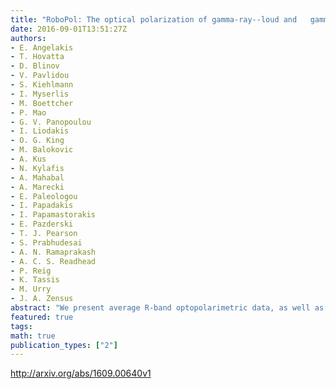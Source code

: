 ```yaml
---
title: "RoboPol: The optical polarization of gamma-ray--loud and   gamma-ray--quiet blazars"
date: 2016-09-01T13:51:27Z
authors:
- E. Angelakis
- T. Hovatta
- D. Blinov
- V. Pavlidou
- S. Kiehlmann
- I. Myserlis
- M. Boettcher
- P. Mao
- G. V. Panopoulou
- I. Liodakis
- O. G. King
- M. Balokovic
- A. Kus
- N. Kylafis
- A. Mahabal
- A. Marecki
- E. Paleologou
- I. Papadakis
- I. Papamastorakis
- E. Pazderski
- T. J. Pearson
- S. Prabhudesai
- A. N. Ramaprakash
- A. C. S. Readhead
- P. Reig
- K. Tassis
- M. Urry
- J. A. Zensus
abstract: "We present average R-band optopolarimetric data, as well as variability parameters, from the first and second RoboPol observing season. We investigate whether gamma- ray--loud and gamma-ray--quiet blazars exhibit systematic differences in their optical polarization properties. We find that gamma-ray--loud blazars have a systematically higher polarization fraction (0.092) than gamma-ray--quiet blazars (0.031), with the hypothesis of the two samples being drawn from the same distribution of polarization fractions being rejected at the 3{sigma} level. We have not found any evidence that this discrepancy is related to differences in the redshift distribution, rest-frame R-band lu- minosity density, or the source classification. The median polarization fraction versus synchrotron-peak-frequency plot shows an envelope implying that high synchrotron- peaked sources have a smaller range of median polarization fractions concentrated around lower values. Our gamma-ray--quiet sources show similar median polarization fractions although they are all low synchrotron-peaked. We also find that the random- ness of the polarization angle depends on the synchrotron peak frequency. For high synchrotron-peaked sources it tends to concentrate around preferred directions while for low synchrotron-peaked sources it is more variable and less likely to have a pre- ferred direction. We propose a scenario which mediates efficient particle acceleration in shocks and increases the helical B-field component immediately downstream of the shock."
featured: true
tags:
math: true
publication_types: ["2"]
---
```

http://arxiv.org/abs/1609.00640v1
